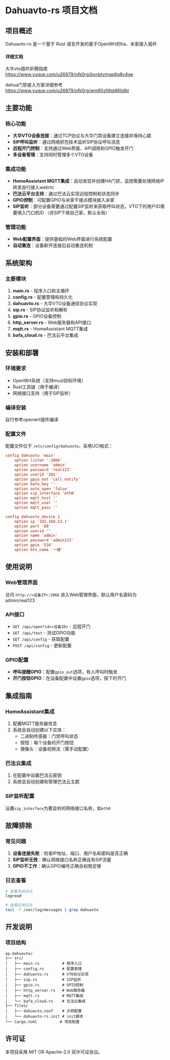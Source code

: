 # Dahuavto-rs 项目文档

## 项目概述
Dahuavto-rs 是一个基于 Rust 语言开发的基于OpenWrt的ha、米家接入插件
#### 详细文档
大华vto插件折腾指南 https://www.yuque.com/u26879/ofk0rg/bvnbtvmgp6g8v4ge

dahua门禁接入方案详细参考 https://www.yuque.com/u26879/ofk0rg/wm60zf4td46lidbt
## 主要功能

### 核心功能
- **大华VTO设备连接**：通过TCP协议与大华门禁设备建立连接并保持心跳
- **SIP呼叫监听**：通过网络抓包技术监听SIP协议呼叫消息
- **远程开门控制**：支持通过Web界面、API调用和GPIO触发开门
- **多设备管理**：支持同时管理多个VTO设备

### 集成功能
- **HomeAssistant MQTT集成**：自动发现并创建HA门禁，监控需要处理网络IP转发自行接入webrtc
- **巴法云平台支持**：通过巴法云实现远程控制和状态同步
- **GPIO控制**：可配置GPIO与米家干接点模块接入米家
- **SIP监听**：部分设备需要通过配置SIP监听来获取呼叫状态，VTO下的用户ID需要填入门口机ID （非SIP下填自己家，默认全局）

### 管理功能
- **Web配置界面**：提供基础的Web界面进行系统配置
- **自动重连**：设备断开连接后自动重连机制

## 系统架构

### 主要模块
1. **main.rs** - 程序入口和主循环
2. **config.rs** - 配置管理和持久化
3. **dahuavto.rs** - 大华VTO设备通信协议实现
4. **sip.rs** - SIP协议监听和解析
5. **gpio.rs** - GPIO设备控制
6. **http_server.rs** - Web服务器和API接口
7. **mqtt.rs** - HomeAssistant MQTT集成
8. **bafa_cloud.rs** - 巴法云平台集成

## 安装和部署

### 环境要求
- OpenWrt系统（支持musl目标环境）
- Rust工具链（用于编译）
- 网络接口支持（用于SIP监听）

### 编译安装
自行参考openwrt插件编译

### 配置文件
配置文件位于 `/etc/config/dahuavto`，采用UCI格式：

```conf
config dahuavto 'main'
    option listen ':2066'
    option username 'admin'
    option password 'real123'
    option userid '201'
    option gpio_out 'call_notify'
    option bafa_key ''
    option auto_open 'false'
    option sip_interface 'eth0'
    option mqtt_host ''
    option mqtt_user ''
    option mqtt_pass ''

config dahuavto_device 1
    option ip '192.168.13.1'
    option port '80'
    option userid ''
    option name 'admin'
    option password 'admin123'
    option gpio '516'
    option btn_name '一楼'
```

## 使用说明

### Web管理界面
访问 `http://<设备IP>:2066` 进入Web管理界面，默认用户名密码为 admin/real123

### API接口
- `GET /api/open?id=<设备ID>` - 远程开门
- `GET /api/test` - 测试GPIO功能
- `GET /api/config` - 获取配置
- `POST /api/config` - 更新配置

### GPIO配置
- **呼叫提醒GPIO**：配置`gpio_out`选项，有人呼叫时触发
- **开门按钮GPIO**：在设备配置中设置`gpio`选项，按下时开门

## 集成指南

### HomeAssistant集成
1. 配置MQTT服务器信息
2. 系统会自动创建以下实体：
   - 二进制传感器：门禁呼叫状态
   - 按钮：每个设备的开门按钮
   - 摄像头：设备视频流（需手动配置）

### 巴法云集成
1. 在配置中设置巴法云密钥
2. 系统会自动创建和管理巴法云主题

### SIP监听配置
设置`sip_interface`为要监听的网络接口名称，如`eth0`

## 故障排除

### 常见问题
1. **设备连接失败**：检查IP地址、端口、用户名和密码是否正确
2. **SIP监听无效**：确认网络接口名称正确且有SIP流量
3. **GPIO不工作**：确认GPIO编号正确且权限足够

### 日志查看
```bash
# 查看系统日志
logread

# 查看应用日志
tail -f /var/log/messages | grep dahuavto
```

## 开发说明

### 项目结构
```
op-dahuavto/
├── src/
│   ├── main.rs          # 程序入口
│   ├── config.rs        # 配置管理
│   ├── dahuavto.rs      # VTO协议实现
│   ├── sip.rs           # SIP监听
│   ├── gpio.rs          # GPIO控制
│   ├── http_server.rs   # Web服务器
│   ├── mqtt.rs          # MQTT集成
│   └── bafa_cloud.rs    # 巴法云集成
├── files/
│   ├── dahuavto.conf    # 示例配置
│   └── dahuavto-rs.init # init脚本
└── Cargo.toml          # 项目配置
```

## 许可证

本项目采用 MIT OR Apache-2.0 双许可证协议。
